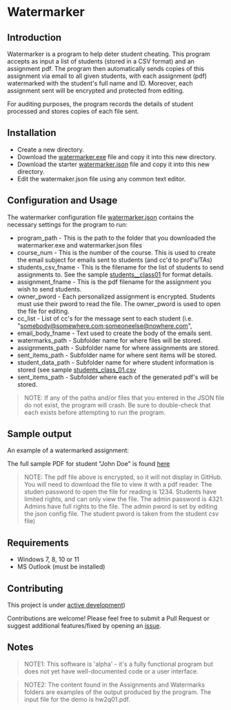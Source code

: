 # Watermarker

## Introduction

Watermarker is a program to help deter student cheating. This program accepts as input a list of students (stored in a CSV format) and an assignment pdf. The program then automatically sends copies of this assignment via email to all given students, with each assignment (pdf) watermarked with the student's full name and ID. Moreover, each assignment sent will be encrypted and protected from editing. 

For auditing purposes, the program records the details of student processed and stores copies of each file sent. 

## Installation

* Create a new directory. 
* Download the [watermarker.exe](watermarker.exe) file and copy it into this new directory.
* Download the starter [watermarker.json](watermarker.json) file and copy it into this new directory.
* Edit the watermaker.json file using any common text editor.

## Configuration and Usage

The watermarker configuration file [watermarker.json](watermarker.json) contains the necessary settings for the program to run:

  * program_path - This is the path to the folder that you downloaded the watermarker.exe and watermarker.json files
  * course_num - This is the number of the course. This is used to create the email subject for emails sent to students (and cc'd to prof's/TAs)
  * students_csv_fname - This is the filename for the list of students to send assignments to. See the sample [students__class01](https://github.com/prof-tcsmith/watermarker/tree/main/student_data/students_class01.csv) for format details. 
  * assignment_fname - This is the pdf filename for the assignment you wish to send students.
  * owner_pword - Each personalized assignment is encrypted. Students must use their pword to read the file. The owner_pword is used to open the file for editing. 
  * cc_list - List of cc's for the message sent to each student (i.e. "somebody@somewhere.com;someoneelse@nowhere.com",
  * email_body_fname - Text used to create the body of the emails sent.
  * watermarks_path - Subfolder name for where files will be stored. 
  * assignments_path - Subfolder name for where assignments are stored.
  * sent_items_path - Subfolder name for where sent items will be stored.
  * student_data_path - Subfolder name for where student information is stored (see sample [students_class_01.csv](https://github.com/prof-tcsmith/watermarker/tree/main/student_data/students_class01.csv)
  * sent_items_path - Subfolder where each of the generated pdf's will be stored.

> NOTE: If any of the paths and/or files that you entered in the JSON file do not exist, the program will crash. Be sure to double-check that each exists before attempting to run the program.

## Sample output

An example of a watermarked assignment:

The full sample PDF for student "John Doe" is found [here](https://github.com/prof-tcsmith/watermarker/blob/master/sample_assignment.pdf)

> NOTE: The pdf file above is encrypted, so it will not display in GitHub. You will need to download the file to view it with a pdf reader. The studen password to open the file for reading is 1234. Students have limited rights, and can only view the file. The admin password is 4321. Admins have full rights to the file. The admin pword is set by editing the json config file. The student pword is taken from the student csv file)


## Requirements

* Windows 7, 8, 10 or 11
* MS Outlook (must be installed)

## Contributing

This project is under [active development](https://github.com/prof-tcsmith/watermarker/projects/1))

Contributions are welcome! Please feel free to submit a Pull Request or suggest additional features/fixed by opening an [issue](https://github.com/prof-tcsmith/watermarker/issues).

## Notes

> NOTE1: This software is 'alpha' - it's a fully functional program but does not yet have well-documented code or a user interface.

> NOTE2: The content found in the Assignments and Watermarks folders are examples of the output produced by the program. The input file for the demo is hw2q01.pdf.



